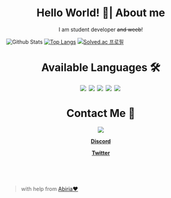 <p align="center">
  <h1 align="center">Hello World! 👋| About me</h1>
  <p align="center">I am student developer <del>and weeb</del>!</p>
</p>

![Github Stats](https://github-readme-stats.vercel.app/api?username=star0202&count_private=true&show_icons=true&theme=nightowl&bg_color=ffffff00&hide_border=true&title_color=B4BCE0&include_all_commits=true&custom_title=star0202's%20Github%20Stats)
[![Top Langs](https://github-readme-stats.vercel.app/api/top-langs/?username=star0202&&layout=compact&langs_count=10&theme=nightowl&bg_color=ffffff00&hide_border=true&title_color=B4BCE0)](https://github.com/star0202?tab=repositories)
[![Solved.ac
프로필](http://mazassumnida.wtf/api/v2/generate_badge?boj=star0202_dev)](https://solved.ac/star0202_dev)
<h1 align="center">Available Languages 🛠</h2>
<b>
<p align="center">
<img src="https://img.shields.io/badge/Python-3766AB?style=flat-square&logo=Python&logoColor=white"/></a>&nbsp 
<img src="https://img.shields.io/badge/Javascript-ffb13b?style=flat-square&logo=javascript&logoColor=white"/></a>&nbsp
<img src="https://img.shields.io/badge/Typescript-2D79C7?style=flat-square&logo=Typescript&logoColor=white"/></a>&nbsp
<img src="https://img.shields.io/badge/HTML-E96228?style=flat-square&logo=HTML&logoColor=white"/></a>&nbsp
<img src="https://img.shields.io/badge/CSS-2862E9?style=flat-square&logo=CSS&logoColor=white"/></a>&nbsp 
</b>

<h1 align="center">Contact Me 🔔</h2>
<b>
  <p align="center">
    <a href="mailto:devstar0202@gmail.com" target="_blank">
    <img src="https://img.shields.io/badge/devstar0202@gmail.com-444444?style=flat-square&logo=Gmail&logoColor=white"
/></a>
</p>
  <a href="https://discord.com/users/798690702635827200"><p align="center">Discord</p></a>
  <a href="https://twitter.com/devstar0202"><p align="center">Twitter</p></a>
</p>

</b>

<br>
<br>
<br>

> with help from [Abiria❤](https://github.com/abiriadev)
